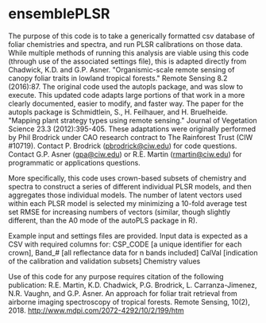 # ensemblePLSR

The purpose of this code is to take a generically formatted csv database
of foliar chemistries and spectra, and run PLSR calibrations on those data.  While multiple
methods of running this analysis are viable using this code (through use of
the associated settings file), this is adapted directly from Chadwick, K.D. and G.P. Asner. 
"Organismic-scale remote sensing of canopy foliar traits in lowland tropical forests." 
Remote Sensing 8.2 (2016):87. The original code used the autopls package, and was slow to execute.
This updated code adapts large portions of that work in a more clearly documented, easier to modify,
and faster way.  The paper for the autopls package is Schmidtlein, S., H. Feilhauer, and H. Bruelheide.
"Mapping plant strategy types using remote sensing." Journal of Vegetation Science 23.3 (2012):395-405.
These adaptations were originally performed by Phil Brodrick under CAO research contract to The 
Rainforest Trust (CIW #10719). Contact P. Brodrick (pbrodrick@ciw.edu) for code questions. Contact G.P.
Asner (gpa@ciw.edu) or R.E. Martin (rmartin@ciw.edu) for programmatic or applications questions.

More specifically, this code uses crown-based subsets of chemistry and spectra to construct a series of different individual PLSR models, and then aggregates those individual models.  The number of latent vectors used within each PLSR model is selected my minimizing a 10-fold average test set RMSE for increasing numbers of vectors (similar, though slightly different, than the A0 mode of the autoPLS package in R).

Example input and settings files are provided.  Input data is expected as a CSV with required columns for:
CSP_CODE [a unique identifier for each crown],
Band_# [all reflectance data for n bands included]
CalVal [indication of the calibration and validation subsets]
Chemistry values


Use of this code for any purpose requires citation of the following publication:
R.E. Martin, K.D. Chadwick, P.G. Brodrick, L. Carranza-Jimenez, N.R. Vaughn, and G.P. Asner. An approach for foliar trait retrieval from airborne imaging spectroscopy of tropical forests. Remote Sensing, 10(2), 2018. http://www.mdpi.com/2072-4292/10/2/199/htm
